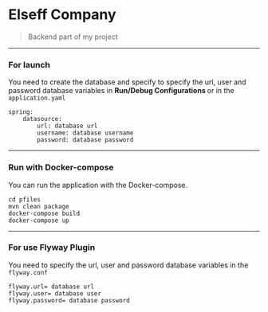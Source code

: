 # Elseff Company

>Backend part of my project

<hr/>

### For launch
You need to create the database and specify to specify the url, user and password database variables
in <b> Run/Debug Configurations </b> or in the `application.yaml`

```
spring:
    datasource:
        url: database url
        username: database username
        password: database password 
```
<hr/>

### Run with Docker-compose
You can run the application with the Docker-compose.

```
cd pfiles
mvn clean package
docker-compose build
docker-compose up
```
<hr/>

### For use Flyway Plugin
You need to specify the url, user and password database variables in the `flyway.conf`

```
flyway.url= database url
flyway.user= database user
flyway.password= database password
```
